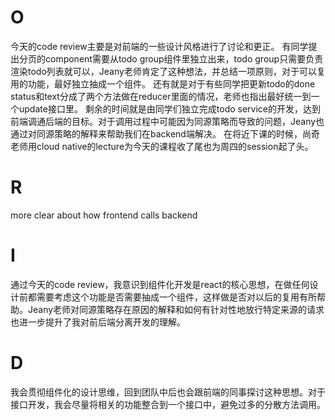 # O
今天的code review主要是对前端的一些设计风格进行了讨论和更正。
有同学提出分页的component需要从todo group组件里独立出来，todo group只需要负责渲染todo列表就可以，Jeany老师肯定了这种想法，并总结一项原则，对于可以复用的功能，最好独立抽成一个组件。
还有就是对于有些同学把更新todo的done status和text分成了两个方法做在reducer里面的情况，老师也指出最好统一到一个update接口里。
剩余的时间就是由同学们独立完成todo service的开发，达到前端调通后端的目标。对于调用过程中可能因为同源策略而导致的问题，Jeany也通过对同源策略的解释来帮助我们在backend端解决。
在将近下课的时候，尚奇老师用cloud native的lecture为今天的课程收了尾也为周四的session起了头。

# R
more clear about how frontend calls backend

# I
通过今天的code review，我意识到组件化开发是react的核心思想，在做任何设计前都需要考虑这个功能是否需要抽成一个组件，这样做是否对以后的复用有所帮助。Jeany老师对同源策略存在原因的解释和如何有针对性地放行特定来源的请求也进一步提升了我对前后端分离开发的理解。

# D
我会贯彻组件化的设计思维，回到团队中后也会跟前端的同事探讨这种思想。对于接口开发，我会尽量将相关的功能整合到一个接口中，避免过多的分散方法调用。